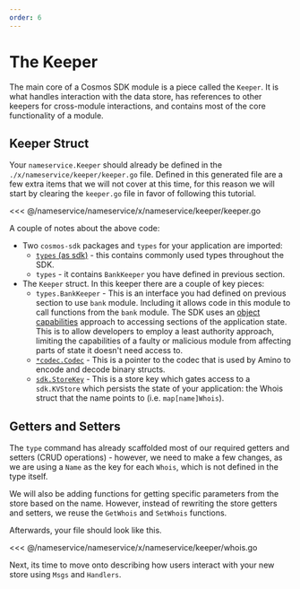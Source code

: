 ```yaml
---
order: 6
---
```


# The Keeper

The main core of a Cosmos SDK module is a piece called the `Keeper`. It is what handles interaction with the data store, has references to other keepers for cross-module interactions, and contains most of the core functionality of a module.

## Keeper Struct

Your `nameservice.Keeper` should already be defined in the `./x/nameservice/keeper/keeper.go` file. Defined in this generated file are a few extra items that we will not cover at this time, for this reason we will start by clearing the `keeper.go` file in favor of following this tutorial.

<<< @/nameservice/nameservice/x/nameservice/keeper/keeper.go

A couple of notes about the above code:

- Two `cosmos-sdk` packages and `types` for your application are imported:
  - [`types` (as sdk)](https://godoc.org/github.com/cosmos/cosmos-sdk/types) - this contains commonly used types throughout the SDK.
  - `types` - it contains `BankKeeper` you have defined in previous section.
- The `Keeper` struct. In this keeper there are a couple of key pieces:
  - `types.BankKeeper` - This is an interface you had defined on previous section to use `bank` module. Including it allows code in this module to call functions from the `bank` module. The SDK uses an [object capabilities](https://en.wikipedia.org/wiki/Object-capability_model) approach to accessing sections of the application state. This is to allow developers to employ a least authority approach, limiting the capabilities of a faulty or malicious module from affecting parts of state it doesn't need access to.
  - [`*codec.Codec`](https://godoc.org/github.com/cosmos/cosmos-sdk/codec#Codec) - This is a pointer to the codec that is used by Amino to encode and decode binary structs.
  - [`sdk.StoreKey`](https://godoc.org/github.com/cosmos/cosmos-sdk/types#StoreKey) - This is a store key which gates access to a `sdk.KVStore` which persists the state of your application: the Whois struct that the name points to (i.e. `map[name]Whois`).

## Getters and Setters

The `type` command has already scaffolded most of our required getters and setters (CRUD operations) - however, we need to make a few changes, as we are using a `Name` as the key for each `Whois`, which is not defined in the type itself.

We will also be adding functions for getting specific parameters from the store based on the name. However, instead of rewriting the store getters and setters, we reuse the `GetWhois` and `SetWhois` functions.

Afterwards, your file should look like this.

<<< @/nameservice/nameservice/x/nameservice/keeper/whois.go

Next, its time to move onto describing how users interact with your new store using `Msgs` and `Handlers`.
